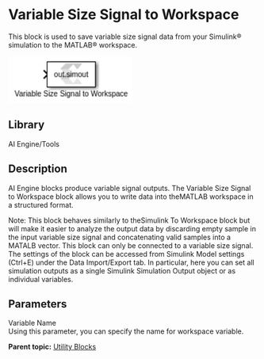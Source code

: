 # Variable Size Signal to Workspace

This block is used to save variable size signal data from your Simulink®
simulation to the MATLAB® workspace.

  
![](./Images/uwe1646832756777.png)  

## Library

AI Engine/Tools

## Description

AI Engine blocks produce variable signal outputs. The Variable Size
Signal to Workspace block allows you to write data into theMATLAB
workspace in a structured format.

Note: This block behaves similarly to theSimulink To Workspace block but
will make it easier to analyze the output data by discarding empty
sample in the input variable size signal and concatenating valid samples
into a MATALB vector. This block can only be connected to a variable
size signal. The settings of the block can be accessed from Simulink
Model settings (Ctrl+E) under the Data Import/Export tab. In particular,
here you can set all simulation outputs as a single Simulink Simulation
Output object or as individual variables.

## Parameters

Variable Name  
Using this parameter, you can specify the name for workspace variable.

**Parent topic:** [Utility Blocks](yjr1649167359223.html)
